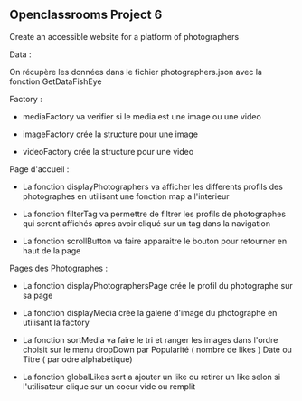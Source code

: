 ## Openclassrooms Project 6 

Create an accessible website for a platform of photographers


Data :
 
  On récupère les données dans le fichier photographers.json avec la fonction GetDataFishEye 
 
 
Factory :
 
  - mediaFactory va verifier si le media est une image ou une video 
 
  - imageFactory crée la structure pour une image 
 
  - videoFactory crée la structure pour une video 
  
  
 Page d'accueil : 
 
  - La fonction displayPhotographers va afficher les differents profils des photographes en utilisant une fonction map a l'interieur
 
  - La fonction filterTag va permettre de filtrer les profils de photographes qui seront affichés apres avoir cliqué sur un tag dans la navigation 
 
  - La fonction scrollButton va faire apparaitre le bouton pour retourner en haut de la page 
 
 
 Pages des Photographes : 
 
  - La fonction displayPhotographersPage crée le profil du photographe sur sa page 
 
  - La fonction displayMedia crée la galerie d'image du photographe en utilisant la factory 
 
  - La fonction sortMedia va faire le tri et ranger les images dans l'ordre choisit sur le menu dropDown par Popularité ( nombre de likes ) Date ou Titre ( par odre alphabétique)
 
  - La fonction globalLikes sert a ajouter un like ou retirer un like selon si l'utilisateur clique sur un coeur vide ou remplit 

 
